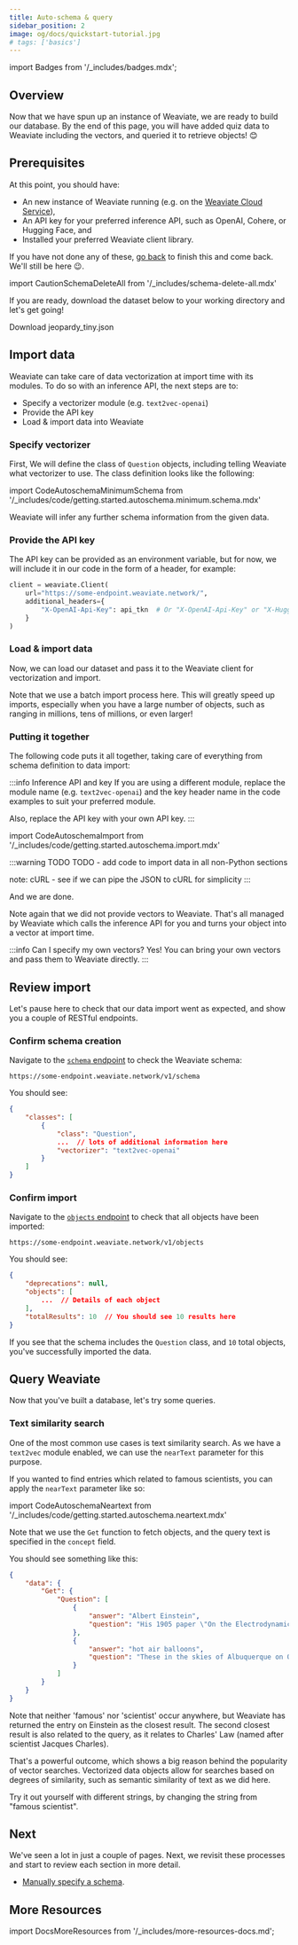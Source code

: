 ```yaml
---
title: Auto-schema & query
sidebar_position: 2
image: og/docs/quickstart-tutorial.jpg
# tags: ['basics']
---
```

import Badges from '/_includes/badges.mdx';

<Badges/>

## Overview

Now that we have spun up an instance of Weaviate, we are ready to build our database. By the end of this page, you will have added quiz data to Weaviate including the vectors, and queried it to retrieve objects! 😊

## Prerequisites 

At this point, you should have: 

- An new instance of Weaviate running (e.g. on the [Weaviate Cloud Service](https://console.weaviate.io)),
- An API key for your preferred inference API, such as OpenAI, Cohere, or Hugging Face, and
- Installed your preferred Weaviate client library. 

If you have not done any of these, [go back](./installation.md) to finish this and come back. We'll still be here 😉.

import CautionSchemaDeleteAll from '/_includes/schema-delete-all.mdx'

<CautionSchemaDeleteAll />

If you are ready, download the dataset below to your working directory and let's get going!

<p>
  <DownloadButton link="https://raw.githubusercontent.com/weaviate/weaviate-examples/main/jeopardy_small_dataset/jeopardy_tiny.json">Download jeopardy_tiny.json</DownloadButton>
</p>

## Import data 

Weaviate can take care of data vectorization at import time with its modules. To do so with an inference API, the next steps are to:

- Specify a vectorizer module (e.g. `text2vec-openai`)
- Provide the API key
- Load & import data into Weaviate

### Specify vectorizer 

First, We will define the class of `Question` objects, including telling Weaviate what vectorizer to use. The class definition looks like the following:

import CodeAutoschemaMinimumSchema from '/_includes/code/getting.started.autoschema.minimum.schema.mdx'

<CodeAutoschemaMinimumSchema />

Weaviate will infer any further schema information from the given data. 

### Provide the API key

The API key can be provided as an environment variable, but for now, we will include it in our code in the form of a header, for example:

```python
client = weaviate.Client(
    url="https://some-endpoint.weaviate.network/",
    additional_headers={
        "X-OpenAI-Api-Key": api_tkn  # Or "X-OpenAI-Api-Key" or "X-HuggingFace-Api-Key" 
    }
)
```

### Load & import data

Now, we can load our dataset and pass it to the Weaviate client for vectorization and import. 

Note that we use a batch import process here. This will greatly speed up imports, especially when you have a large number of objects, such as ranging in millions, tens of millions, or even larger!

### Putting it together

The following code puts it all together, taking care of everything from schema definition to data import:

:::info Inference API and key
If you are using a different module, replace the module name (e.g. `text2vec-openai`) and the key header name in the code examples to suit your preferred module. 

Also, replace the API key with your own API key. 
:::

import CodeAutoschemaImport from '/_includes/code/getting.started.autoschema.import.mdx'

<CodeAutoschemaImport />

:::warning TODO
TODO - add code to import data in all non-Python sections

note: cURL - see if we can pipe the JSON to cURL for simplicity
:::

And we are done. 

Note again that we did not provide vectors to Weaviate. That's all managed by Weaviate which calls the inference API for you and turns your object into a vector at import time. 

:::info Can I specify my own vectors?
Yes! You can bring your own vectors and pass them to Weaviate directly.
:::

## Review import

Let's pause here to check that our data import went as expected, and show you a couple of RESTful endpoints.

### Confirm schema creation

Navigate to the [`schema` endpoint](../api/rest/schema.md) to check the Weaviate schema:

```
https://some-endpoint.weaviate.network/v1/schema
```

You should see:

```json
{
    "classes": [
        {
            "class": "Question",
            ...  // lots of additional information here
            "vectorizer": "text2vec-openai"
        }
    ]
}
```

### Confirm import

Navigate to the [`objects` endpoint](../api/rest/objects.md) to check that all objects have been imported:

```
https://some-endpoint.weaviate.network/v1/objects
```

You should see:

```json
{
    "deprecations": null,
    "objects": [
        ...  // Details of each object
    ],
    "totalResults": 10  // You should see 10 results here
}
```

If you see that the schema includes the `Question` class, and `10` total objects, you've successfully imported the data. 

## Query Weaviate

Now that you've built a database, let's try some queries. 

### Text similarity search

One of the most common use cases is text similarity search. As we have a `text2vec` module enabled, we can use the `nearText` parameter for this purpose. 

If you wanted to find entries which related to famous scientists, you can apply the `nearText` parameter like so:

import CodeAutoschemaNeartext from '/_includes/code/getting.started.autoschema.neartext.mdx'

<CodeAutoschemaNeartext />

Note that we use the `Get` function to fetch objects, and the query text is specified in the `concept` field.

You should see something like this:

```json
{
    "data": {
        "Get": {
            "Question": [
                {
                    "answer": "Albert Einstein",
                    "question": "His 1905 paper \"On the Electrodynamics of Moving Bodies\" contained his special Theory of Relativity"
                },
                {
                    "answer": "hot air balloons",
                    "question": "These in the skies of Albuquerque on October 3, 1999 were a fine example of Charles' Law in action"
                }
            ]
        }
    }
}
```

Note that neither 'famous' nor 'scientist' occur anywhere, but Weaviate has returned the entry on Einstein as the closest result. The second closest result is also related to the query, as it relates to Charles' Law (named after scientist Jacques Charles).

That's a powerful outcome, which shows a big reason behind the popularity of vector searches. Vectorized data objects allow for searches based on degrees of similarity, such as semantic similarity of text as we did here.

Try it out yourself with different strings, by changing the string from "famous scientist". 

## Next

We've seen a lot in just a couple of pages. Next, we revisit these processes and start to review each section in more detail.

- [Manually specify a schema](./schema.md).

## More Resources

import DocsMoreResources from '/_includes/more-resources-docs.md';

<DocsMoreResources />
